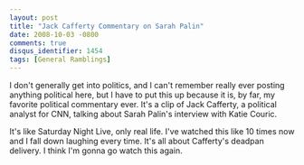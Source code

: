 ```yaml
---
layout: post
title: "Jack Cafferty Commentary on Sarah Palin"
date: 2008-10-03 -0800
comments: true
disqus_identifier: 1454
tags: [General Ramblings]
---
```

I don't generally get into politics, and I can't remember really ever
posting anything political here, but I have to put this up because it
is, by far, my favorite political commentary ever. It's a clip of Jack
Cafferty, a political analyst for CNN, talking about Sarah Palin's
interview with Katie Couric.

It's like Saturday Night Live, only real life. I've watched this like 10
times now and I fall down laughing every time. It's all about Cafferty's
deadpan delivery. I think I'm gonna go watch this again.
